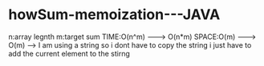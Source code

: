 # howSum-memoization---JAVA
n:array legnth m:target sum TIME:O(n^m) ---> O(n*m) SPACE:O(m) ---> O(m)
--> I am using a string so i dont have to copy the string i just have to add the current element to the stirng 
